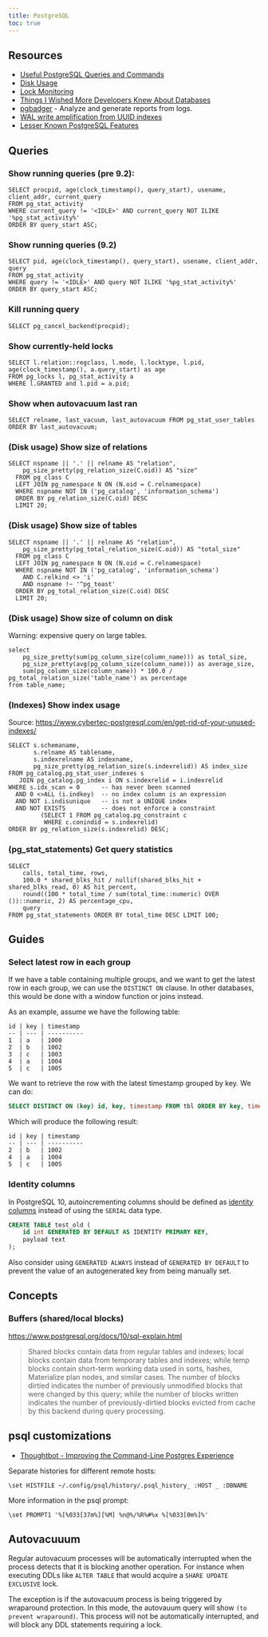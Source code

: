 ```yaml
---
title: PostgreSQL
toc: true
---
```

## Resources

- [Useful PostgreSQL Queries and Commands](https://gist.github.com/rgreenjr/3637525)
- [Disk Usage](https://wiki.postgresql.org/wiki/Disk_Usage)
- [Lock Monitoring](https://wiki.postgresql.org/wiki/Lock_Monitoring)
- [Things I Wished More Developers Knew About Databases](https://medium.com/@rakyll/things-i-wished-more-developers-knew-about-databases-2d0178464f78)
- [pgbadger](https://github.com/darold/pgbadger) - Analyze and generate reports from logs.
- [WAL write amplification from UUID indexes](https://www.2ndquadrant.com/en/blog/on-the-impact-of-full-page-writes/)
- [Lesser Known PostgreSQL Features](https://hakibenita.com/postgresql-unknown-features)

## Queries

### Show running queries (pre 9.2):

```
SELECT procpid, age(clock_timestamp(), query_start), usename, client_addr, current_query 
FROM pg_stat_activity 
WHERE current_query != '<IDLE>' AND current_query NOT ILIKE '%pg_stat_activity%' 
ORDER BY query_start ASC;
```

### Show running queries (9.2)

```
SELECT pid, age(clock_timestamp(), query_start), usename, client_addr, query 
FROM pg_stat_activity 
WHERE query != '<IDLE>' AND query NOT ILIKE '%pg_stat_activity%' 
ORDER BY query_start ASC;
```

### Kill running query

```
SELECT pg_cancel_backend(procpid);
```

### Show currently-held locks

```
SELECT l.relation::regclass, l.mode, l.locktype, l.pid, age(clock_timestamp(), a.query_start) as age
FROM pg_locks l, pg_stat_activity a
WHERE l.GRANTED and l.pid = a.pid;
```

### Show when autovacuum last ran

```
SELECT relname, last_vacuum, last_autovacuum FROM pg_stat_user_tables ORDER BY last_autovacuum;
```

### (Disk usage) Show size of relations

```
SELECT nspname || '.' || relname AS "relation",
    pg_size_pretty(pg_relation_size(C.oid)) AS "size"
  FROM pg_class C
  LEFT JOIN pg_namespace N ON (N.oid = C.relnamespace)
  WHERE nspname NOT IN ('pg_catalog', 'information_schema')
  ORDER BY pg_relation_size(C.oid) DESC
  LIMIT 20;
```

### (Disk usage) Show size of tables

```
SELECT nspname || '.' || relname AS "relation",
    pg_size_pretty(pg_total_relation_size(C.oid)) AS "total_size"
  FROM pg_class C
  LEFT JOIN pg_namespace N ON (N.oid = C.relnamespace)
  WHERE nspname NOT IN ('pg_catalog', 'information_schema')
    AND C.relkind <> 'i'
    AND nspname !~ '^pg_toast'
  ORDER BY pg_total_relation_size(C.oid) DESC
  LIMIT 20;
```

### (Disk usage) Show size of column on disk

Warning: expensive query on large tables.

```
select
    pg_size_pretty(sum(pg_column_size(column_name))) as total_size,
    pg_size_pretty(avg(pg_column_size(column_name))) as average_size,
    sum(pg_column_size(column_name)) * 100.0 / pg_total_relation_size('table_name') as percentage
from table_name;
```

### (Indexes) Show index usage

Source: https://www.cybertec-postgresql.com/en/get-rid-of-your-unused-indexes/

```
SELECT s.schemaname,
       s.relname AS tablename,
       s.indexrelname AS indexname,
       pg_size_pretty(pg_relation_size(s.indexrelid)) AS index_size
FROM pg_catalog.pg_stat_user_indexes s
   JOIN pg_catalog.pg_index i ON s.indexrelid = i.indexrelid
WHERE s.idx_scan = 0      -- has never been scanned
  AND 0 <>ALL (i.indkey)  -- no index column is an expression
  AND NOT i.indisunique   -- is not a UNIQUE index
  AND NOT EXISTS          -- does not enforce a constraint
         (SELECT 1 FROM pg_catalog.pg_constraint c
          WHERE c.conindid = s.indexrelid)
ORDER BY pg_relation_size(s.indexrelid) DESC;
```

### (pg\_stat\_statements) Get query statistics

```
SELECT
    calls, total_time, rows,
    100.0 * shared_blks_hit / nullif(shared_blks_hit + shared_blks_read, 0) AS hit_percent,
    round((100 * total_time / sum(total_time::numeric) OVER ())::numeric, 2) AS percentage_cpu,
    query
FROM pg_stat_statements ORDER BY total_time DESC LIMIT 100;
```

## Guides

### Select latest row in each group

If we have a table containing multiple groups, and we want to get the latest row in each group, we can use the `DISTINCT ON` clause. In other databases, this would be done with a window function or joins instead.

As an example, assume we have the following table:

```
id | key | timestamp
-- | --- | ----------
1  | a   | 1000
2  | b   | 1002
3  | c   | 1003
4  | a   | 1004
5  | c   | 1005
```

We want to retrieve the row with the latest timestamp grouped by key. We can do:

```sql
SELECT DISTINCT ON (key) id, key, timestamp FROM tbl ORDER BY key, timestamp DESC;
```

Which will produce the following result:

```
id | key | timestamp
-- | --- | ----------
2  | b   | 1002
4  | a   | 1004
5  | c   | 1005
```

### Identity columns

In PostgreSQL 10, autoincrementing columns should be defined as [identity columns](https://www.2ndquadrant.com/en/blog/postgresql-10-identity-columns/) instead of using the `SERIAL` data type.

```sql
CREATE TABLE test_old (
    id int GENERATED BY DEFAULT AS IDENTITY PRIMARY KEY,
    payload text
);
```

Also consider using `GENERATED ALWAYS` instead of `GENERATED BY DEFAULT` to prevent
the value of an autogenerated key from being manually set.

## Concepts

### Buffers (shared/local blocks)

https://www.postgresql.org/docs/10/sql-explain.html

> Shared blocks contain data from regular tables and indexes; local blocks
> contain data from temporary tables and indexes; while temp blocks contain
> short-term working data used in sorts, hashes, Materialize plan nodes, and
> similar cases. The number of blocks dirtied indicates the number of
> previously unmodified blocks that were changed by this query; while the
> number of blocks written indicates the number of previously-dirtied blocks
> evicted from cache by this backend during query processing.

## psql customizations

- [Thoughtbot - Improving the Command-Line Postgres Experience ](https://thoughtbot.com/blog/improving-the-command-line-postgres-experience)

Separate histories for different remote hosts:

```
\set HISTFILE ~/.config/psql/history/.psql_history_ :HOST _ :DBNAME
```

More information in the psql prompt:

```
\set PROMPT1 '%[%033[37m%][%M] %n@%/%R%#%x %[%033[0m%]%'
```

## Autovacuuum

Regular autovacuum processes will be automatically interrupted when the process detects
that it is blocking another operation. For instance when executing DDLs like
`ALTER TABLE` that would acquire a `SHARE UPDATE EXCLUSIVE` lock.

The exception is if the autovacuum process is being triggered by wraparound
protection. In this mode, the autovauum query will show `(to prevent
wraparound)`. This process will not be automatically interrupted, and will
block any DDL statements requiring a lock.
